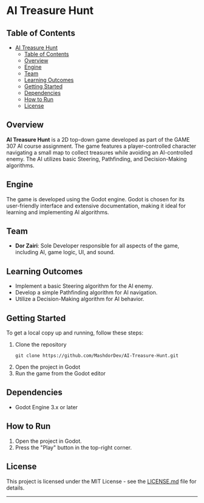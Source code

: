 # AI Treasure Hunt

## Table of Contents

- [AI Treasure Hunt](#ai-treasure-hunt)
  - [Table of Contents](#table-of-contents)
  - [Overview](#overview)
  - [Engine](#engine)
  - [Team](#team)
  - [Learning Outcomes](#learning-outcomes)
  - [Getting Started](#getting-started)
  - [Dependencies](#dependencies)
  - [How to Run](#how-to-run)
  - [License](#license)

## Overview

**AI Treasure Hunt** is a 2D top-down game developed as part of the GAME 307 AI course assignment. The game features a player-controlled character navigating a small map to collect treasures while avoiding an AI-controlled enemy. The AI utilizes basic Steering, Pathfinding, and Decision-Making algorithms.

## Engine

The game is developed using the Godot engine. Godot is chosen for its user-friendly interface and extensive documentation, making it ideal for learning and implementing AI algorithms.

## Team

- **Dor Zairi**: Sole Developer responsible for all aspects of the game, including AI, game logic, UI, and sound.

## Learning Outcomes

- Implement a basic Steering algorithm for the AI enemy.
- Develop a simple Pathfinding algorithm for AI navigation.
- Utilize a Decision-Making algorithm for AI behavior.

## Getting Started

To get a local copy up and running, follow these steps:

1. Clone the repository
   ```git
   git clone https://github.com/MashdorDev/AI-Treasure-Hunt.git
   ```
2. Open the project in Godot
3. Run the game from the Godot editor

## Dependencies

- Godot Engine 3.x or later

## How to Run

1. Open the project in Godot.
2. Press the "Play" button in the top-right corner.

## License

This project is licensed under the MIT License - see the [LICENSE.md](LICENSE.md) file for details.

___